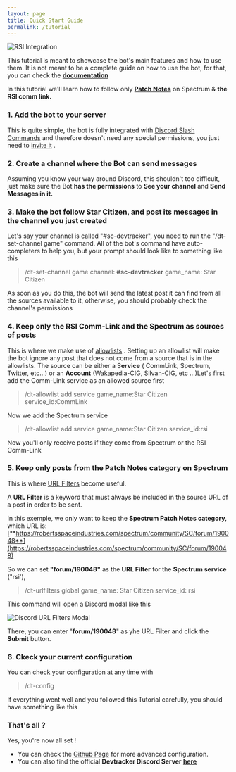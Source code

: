 ```yaml
---
layout: page
title: Quick Start Guide
permalink: /tutorial
---
```


![RSI Integration](https://preview.redd.it/ukybnhsl24ta1.png?width=1080&format=png&auto=webp&v=enabled&s=394278d14210b9eec520e7948c41f9b61cfca1e7)

This tutorial is meant to showcase the bot's main features and how to use them. It is not meant to be a complete guide on how to use the bot, for that, you can check the [**documentation**](https://devtracker-bot.github.io/documentation)

In this tutorial we'll learn how to follow only [**Patch Notes**](https://robertsspaceindustries.com/spectrum/community/SC/forum/190048/thread/star-citizen-alpha-3-18-0-live-8389318-patch-notes) on Spectrum & **the RSI comm link.**

### 1. Add the bot to your server

This is quite simple, the bot is fully integrated with [Discord Slash Commands](https://support.discord.com/hc/en-us/articles/1500000368501-Slash-Commands-FAQ) and therefore doesn't need any special permissions, you just need to [invite it](https://discord.com/api/oauth2/authorize?client_id=982257201211138050&permissions=274877925376&scope=bot%20applications.commands) .

### 2. Create a channel where the Bot can send messages

Assuming you know your way around Discord, this shouldn't too difficult, just make sure the Bot **has the permissions** to **See your channel** and **Send Messages in it.**

### 3. Make the bot follow Star Citizen, and post its messages in the channel you just created

Let's say your channel is called "#sc-devtracker", you need to run the "/dt-set-channel game" command. All of the bot's command have auto-completers to help you, but your prompt should look like to something like this

>/dt-set-channel game channel: **#sc-devtracker** game\_name: Star Citizen

As soon as you do this, the bot will send the latest post it can find from all the sources available to it, otherwise, you should probably check the channel's permissions

### 4. Keep only the RSI Comm-Link and the Spectrum as sources of posts

This is where we make use of [allowlists](https://github.com/s0me-1/devtracker-bot#allowlist--ignorelist) . Setting up an allowlist will make the bot ignore any post that does not come from a source that is in the allowlists. The source can be either a S**ervice** ( CommLink, Spectrum, Twitter, etc...) or an **Account** (Wakapedia-CIG, Silvan-CIG, etc ...)Let's first add the Comm-Link service as an allowed source first

>/dt-allowlist add service game\_name:Star Citizen service\_id:CommLink

Now we add the Spectrum service

>/dt-allowlist add service game\_name:Star Citizen service\_id:rsi

Now you'll only receive posts if they come from Spectrum or the RSI Comm-Link

### 5. Keep only posts from the Patch Notes category on Spectrum

This is where [
    URL Filters](https://github.com/s0me-1/devtracker-bot#url-filters) become useful.

A **URL Filter** is a keyword that must always be included in the source URL of a post in order to be sent.

In this exemple, we only want to keep the **Spectrum  Patch Notes category,** which URL is: [**https://robertsspaceindustries.com/spectrum/community/SC/forum/190048**](https://robertsspaceindustries.com/spectrum/community/SC/forum/190048)

So we can set **"forum/190048"** as the **URL Filter** for the **Spectrum service** ("rsi'),

>/dt-urlfilters global game\_name: Star Citizen service\_id: rsi

This command will open a Discord modal like this

![Discord URL Filters Modal](https://camo.githubusercontent.com/5e81fc2d7720ef70f8d0479d98a61031aaa78d7fd71e9904d682ad3a8cd5e247/68747470733a2f2f692e696d6775722e636f6d2f37444d356849522e706e67)

There, you can enter "**forum/190048**" as yhe URL Filter and click the **Submit** button.

### 6. Ckeck your current configuration

You can check your configuration at any time with

>/dt-config

If everything went well and you followed this Tutorial carefully, you should have something like this

### That's all ?

Yes, you're now  all set !

- You can check the [Github Page](https://github.com/s0me-1/devtracker-bot) for more advanced configuration.
- You can also find the official **Devtracker Discord Server** [**here**](https://discord.com/invite/QN9uveFYXX)

